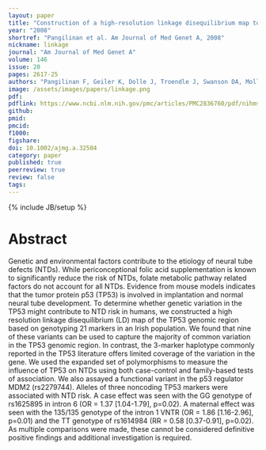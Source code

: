 ```yaml
---
layout: paper
title: "Construction of a high-resolution linkage disequilibrium map to evaluate neural tube defect risk in an Irish population"
year: "2008"
shortref: "Pangilinan et al. Am Journal of Med Genet A, 2008"
nickname: linkage
journal: "Am Journal of Med Genet A"
volume: 146
issue: 20
pages: 2617-25
authors: "Pangilinan F, Geiler K, Dolle J, Troendle J, Swanson DA, Molloy AM, Sutton M, Conley M, Kirke PN, Scott J, Mills J, Brody LC"
image: /assets/images/papers/linkage.png
pdf: 
pdflink: https://www.ncbi.nlm.nih.gov/pmc/articles/PMC2836760/pdf/nihms175725.pdf
github: 
pmid: 
pmcid: 
f1000: 
figshare: 
doi: 10.1002/ajmg.a.32504
category: paper
published: true
peerreview: true
review: false
tags: 
---
```

{% include JB/setup %}

# Abstract 

Genetic and environmental factors contribute to the etiology of neural tube defects (NTDs). While periconceptional folic acid supplementation is known to significantly reduce the risk of NTDs, folate metabolic pathway related factors do not account for all NTDs. Evidence from mouse models indicates that the tumor protein p53 (TP53) is involved in implantation and normal neural tube development. To determine whether genetic variation in the TP53 might contribute to NTD risk in humans, we constructed a high resolution linkage disequilibrium (LD) map of the TP53 genomic region based on genotyping 21 markers in an Irish population. We found that nine of these variants can be used to capture the majority of common variation in the TP53 genomic region. In contrast, the 3-marker haplotype commonly reported in the TP53 literature offers limited coverage of the variation in the gene. We used the expanded set of polymorphisms to measure the influence of TP53 on NTDs using both case-control and family-based tests of association. We also assayed a functional variant in the p53 regulator MDM2 (rs2279744). Alleles of three noncoding TP53 markers were associated with NTD risk. A case effect was seen with the GG genotype of rs1625895 in intron 6 (OR = 1.37 [1.04-1.79], p=0.02). A maternal effect was seen with the 135/135 genotype of the intron 1 VNTR (OR = 1.86 [1.16-2.96], p=0.01) and the TT genotype of rs1614984 (RR = 0.58 [0.37-0.91], p=0.02). As multiple comparisons were made, these cannot be considered definitive positive findings and additional investigation is required.